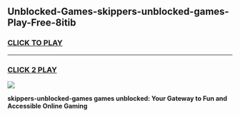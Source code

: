 
## Unblocked-Games-skippers-unblocked-games-Play-Free-8itib
<h3>
<a href="https://premium76.site?title=skippers-unblocked-games&ref=18A1">CLICK TO PLAY</a></h3>
<hr>

<h3>
<a href="https://premium76.site?title=skippers-unblocked-games&ref=18A1">CLICK 2 PLAY</a>
  
</h3>

<a href="https://premium76.site?title=skippers-unblocked-games&ref=18A1"><img src="https://clearcache.store/games.png"></a>


**skippers-unblocked-games games unblocked: Your Gateway to Fun and Accessible Online Gaming**
